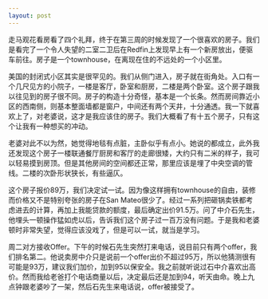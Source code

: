```yaml
---
layout: post
---
```


走马观花看房看了四个礼拜，终于在第三周的时候发现了一个很喜欢的房子。我们是看完了一个令人失望的二室二卫后在Redfin上发现早上有一个新房放出，便驱车前往。房子是一个townhouse，在离现在住的不远处的一个小区里。

美国的封闭式小区其实是很罕见的。我们从侧门进入，房子就在街角处。入口有一个几尺见方的小院子，一楼是客厅，卧室和厨房，二楼是两个卧室。这个房子跟我以往见到的房子很不同。房子的构造十分奇怪，基本是一个长条。然而房间靠近小区的西南侧，则基本整面墙都是窗户，中间还有两个天井，十分通透。我一下就喜欢上了，对老婆说，这才是我应该住的房子。我们大概看了有十五个房子，只有这个让我有一种想买的冲动。

老婆对此不以为然，她觉得地毯有点脏，主卧似乎有点小。她说的都成立，此外我还发现这个房子一楼联通餐厅厨房和客厅的走廊很矮，大约只有二米的样子，我可以轻易摸到房顶。但是其他房间的空间都还正常，那里应该是埋了中央空调的管线。二楼的次卧形状狭长，有些逼仄。

这个房子报价89万，我们决定试一试。因为像这样拥有townhouse的自由，装修而价格又不是特别夸张的房子在San Mateo很少了。经过一系列把砸锅卖铁都考虑进去的计算，再加上我能贷款的额度，最后确定出价91.5万。问了中介石先生，他埋头一顿操作猛如虎以后，告诉我们这个房子过一百万没有问题。于是我和老婆顿时非常失望，觉得应该没戏了，但是可以一试，就当是学习。

周二对方接收Offer。下午的时候石先生突然打来电话，说目前只有两个offer，我们排名第二。他说卖房中介只是说前一个offer出价不超过95万，所以他猜测很有可能是93万，建议我们加价，加到95以保安全。我之前就听说过石中介喜欢出高价。然而我给老爸打个电话商量以后，决定最后还是加到94，听天由命。晚上九点钟跟老婆吵了一架，然后石先生来电话说，offer被接受了。